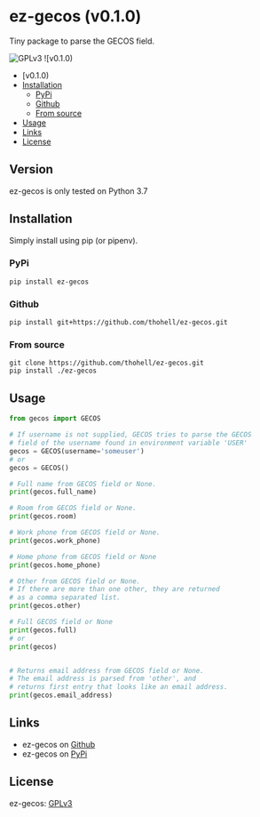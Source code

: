# ez-gecos (v0.1.0)
Tiny package to parse the GECOS field.

![GPLv3](https://img.shields.io/github/license/thohell/ez-gecos)
![v0.1.0)

- [v0.1.0)
- [Installation](#installation)
  - [PyPi](#pypi)
  - [Github](#github)
  - [From source](#from-source)
- [Usage](#usage)
- [Links](#links)
- [License](#license)

## Version

ez-gecos is only tested on Python 3.7

## Installation
Simply install using pip (or pipenv).

### PyPi
```
pip install ez-gecos
```
### Github
```
pip install git+https://github.com/thohell/ez-gecos.git
```

### From source
```
git clone https://github.com/thohell/ez-gecos.git
pip install ./ez-gecos
```
## Usage

```python
from gecos import GECOS

# If username is not supplied, GECOS tries to parse the GECOS
# field of the username found in environment variable 'USER'
gecos = GECOS(username='someuser')
# or
gecos = GECOS()

# Full name from GECOS field or None.
print(gecos.full_name)

# Room from GECOS field or None.
print(gecos.room) 

# Work phone from GECOS field or None.
print(gecos.work_phone) 

# Home phone from GECOS field or None
print(gecos.home_phone) 

# Other from GECOS field or None.
# If there are more than one other, they are returned
# as a comma separated list.
print(gecos.other) 

# Full GECOS field or None
print(gecos.full)
# or
print(gecos)


# Returns email address from GECOS field or None. 
# The email address is parsed from 'other', and 
# returns first entry that looks like an email address.
print(gecos.email_address)
```

## Links
* ez-gecos on [Github](https://github.com/thohell/ez-gecos)
* ez-gecos on [PyPi](https://pypi.org/)

## License

ez-gecos: [GPLv3](LICENSE)